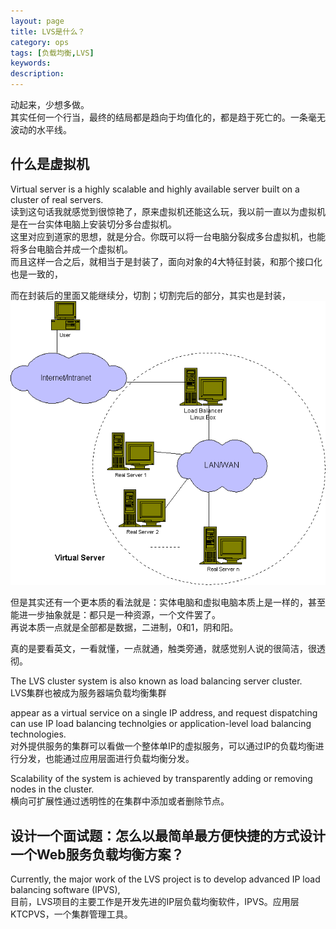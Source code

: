 ```yaml
---
layout: page
title: LVS是什么？
category: ops
tags: [负载均衡,LVS]
keywords:
description:
---
```


动起来，少想多做。  
其实任何一个行当，最终的结局都是趋向于均值化的，都是趋于死亡的。一条毫无波动的水平线。   


## 什么是虚拟机
Virtual server is a highly scalable and highly available server built on a cluster of real servers.  
读到这句话我就感觉到很惊艳了，原来虚拟机还能这么玩，我以前一直以为虚拟机是在一台实体电脑上安装切分多台虚拟机。  
这里对应到道家的思想，就是分合。你既可以将一台电脑分裂成多台虚拟机，也能将多台电脑合并成一个虚拟机。  
而且这样一合之后，就相当于是封装了，面向对象的4大特征封装，和那个接口化也是一致的，   

而在封装后的里面又能继续分，切割；切割完后的部分，其实也是封装，  
![LVS-Summary](/img/java/ops/2023-07-21-LVS-Summary.png)

但是其实还有一个更本质的看法就是：实体电脑和虚拟电脑本质上是一样的，甚至能进一步抽象就是：都只是一种资源，一个文件罢了。  
再说本质一点就是全部都是数据，二进制，0和1，阴和阳。   

真的是要看英文，一看就懂，一点就通，触类旁通，就感觉别人说的很简洁，很透彻。  

The LVS cluster system is also known as load balancing server cluster.  
LVS集群也被成为服务器端负载均衡集群

appear as a virtual service on a single IP address, and request dispatching can use IP load balancing technolgies or 
application-level load balancing technologies.   
对外提供服务的集群可以看做一个整体单IP的虚拟服务，可以通过IP的负载均衡进行分发，也能通过应用层面进行负载均衡分发。

Scalability of the system is achieved by transparently adding or removing nodes in the cluster.   
横向可扩展性通过透明性的在集群中添加或者删除节点。  


## 设计一个面试题：怎么以最简单最方便快捷的方式设计一个Web服务负载均衡方案？
Currently, the major work of the LVS project is to develop advanced IP load balancing software (IPVS),  
目前，LVS项目的主要工作是开发先进的IP层负载均衡软件，IPVS。应用层KTCPVS，一个集群管理工具。




